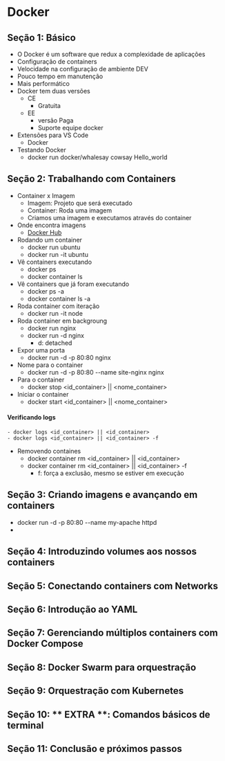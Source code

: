 

# Docker

## Seção 1: Básico
- O Docker é um software que redux a complexidade de aplicações
- Configuração de containers
- Velocidade na configuração de ambiente DEV
- Pouco tempo em manutenção
- Mais performático
- Docker tem duas versões
    - CE
        - Gratuita
    - EE
        - versão Paga
        - Suporte equipe docker
- Extensões para VS Code
    - Docker
- Testando Docker
    - docker run docker/whalesay cowsay Hello_world

## Seção 2: Trabalhando com Containers
- Container x Imagem
    - Imagem: Projeto que será executado
    - Container: Roda uma imagem
    - Criamos uma imagem e executamos através do container
- Onde encontra imagens
    - [Docker Hub](https://hub.docker.com/)
- Rodando um container
    - docker run ubuntu
    - docker run -it ubuntu
- Vê containers executando
    - docker ps
    - docker container ls
- Vê containers que já foram executando
    - docker ps -a
    - docker container ls -a
- Roda container com iteração
    - docker run -it node
- Roda container em backgroung
    - docker run nginx
    - docker run -d nginx
        - d: detached
- Expor uma porta
    - docker run -d -p 80:80 nginx
- Nome para o container
    - docker run -d -p 80:80 --name site-nginx nginx
- Para o container
    - docker stop <id_container> || <nome_container>
- Iniciar o container
    - docker start <id_container> || <nome_container>

#### Verificando logs
    - docker logs <id_container> || <id_container>
    - docker logs <id_container> || <id_container> -f
- Removendo containes
    - docker container rm <id_container> || <id_container> 
    - docker container rm <id_container> || <id_container> -f
        - f: força a exclusão, mesmo se estiver em execução

## Seção 3: Criando imagens e avançando em containers
- docker run -d -p 80:80 --name my-apache httpd
- 

## Seção 4: Introduzindo volumes aos nossos containers

## Seção 5: Conectando containers com Networks

## Seção 6: Introdução ao YAML

## Seção 7: Gerenciando múltiplos containers com Docker Compose

## Seção 8: Docker Swarm para orquestração

## Seção 9: Orquestração com Kubernetes

## Seção 10: ** EXTRA **: Comandos básicos de terminal

## Seção 11: Conclusão e próximos passos
